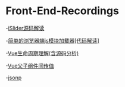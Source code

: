 # Front-End-Recordings
-[iSlider源码解读](https://github.com/trueFeeling/Front-End-Recordings/issues/3)

-[简单的浏览器端js模块加载器[代码解读]](https://github.com/trueFeeling/Front-End-Recordings/issues/2)

-[Vue生命周期理解(含源码分析)](https://github.com/trueFeeling/Front-End-Recordings/issues/4)

-[Vue父子组件间传值](https://github.com/trueFeeling/Front-End-Recordings/issues/6)

-[jsonp](https://github.com/trueFeeling/Front-End-Recordings/issues/5)
